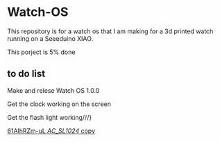 # Watch-OS
This repository is for a watch os that I am making for a 3d printed watch running on a Seeeduino XIAO.

This porject is 5% done

## to do list

Make and relese Watch OS 1.0.0

Get the clock working on the screen

Get the flash light working///}

[61AlhRZm-uL _AC_SL1024_ copy](https://user-images.githubusercontent.com/54966276/127249933-7b515c47-ec3d-4c98-828b-58d5b59700e6.jpg)
